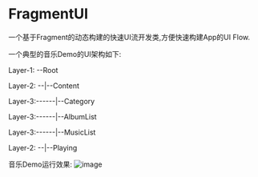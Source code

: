 # FragmentUI
一个基于Fragment的动态构建的快速UI流开发类,方便快速构建App的UI Flow.

一个典型的音乐Demo的UI架构如下:

Layer-1: --Root

Layer-2: --|--Content

Layer-3:------|--Category

Layer-3:------|--AlbumList

Layer-3:------|--MusicList

Layer-2: --|--Playing


音乐Demo运行效果:
![image](https://github.com/pigknight/FragmentUI/tree/master/demo.gif)



